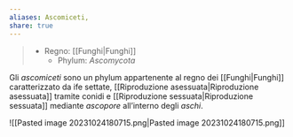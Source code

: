 ```yaml
---
aliases: Ascomiceti,
share: true
---
```

> - Regno: [[Funghi|Funghi]]
> 	- Phylum: *Ascomycota*

Gli *ascomiceti* sono un phylum appartenente al regno dei [[Funghi|Funghi]] caratterizzato da ife settate, [[Riproduzione asessuata|Riproduzione asessuata]] tramite conidi e [[Riproduzione sessuata|Riproduzione sessuata]] mediante *ascopore* all’interno degli *aschi*.

![[Pasted image 20231024180715.png|Pasted image 20231024180715.png]]